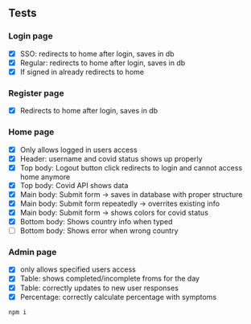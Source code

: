 ## Tests

### Login page
- [x] SSO: redirects to home after login, saves in db
- [x] Regular: redirects to home after login, saves in db
- [x] If signed in already redirects to home
### Register page
- [x] Redirects to home after login, saves in db
### Home page
- [x] Only allows logged in users access
- [x] Header: username and covid status shows up properly
- [x] Top body: Logout button click redirects to login and cannot access home anymore
- [x] Top body: Covid API shows data
- [x] Main body: Submit form &#8594; saves in database with proper structure
- [x] Main body: Submit form repeatedly &#8594; overrites existing info
- [x] Main body: Submit form &#8594; shows colors for covid status
- [x] Bottom body: Shows country info when typed
- [ ] Bottom body: Shows error when wrong country
### Admin page
- [x] only allows specified users access
- [x] Table: shows completed/incomplete froms for the day
- [x] Table: correctly updates to new user responses
- [x] Percentage: correctly calculate percentage with symptoms

``` bash
npm i
```

